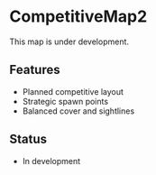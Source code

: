 # CompetitiveMap2

This map is under development.

## Features
- Planned competitive layout
- Strategic spawn points
- Balanced cover and sightlines

## Status
- In development
